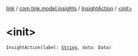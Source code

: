 [link](../../index.md) / [com.tink.model.insights](../index.md) / [InsightAction](index.md) / [&lt;init&gt;](./-init-.md)

# &lt;init&gt;

`InsightAction(label: `[`String`](https://kotlinlang.org/api/latest/jvm/stdlib/kotlin/-string/index.html)`, data: Data)`